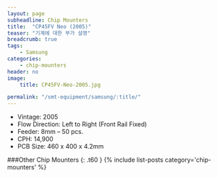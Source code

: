 ```yaml
---
layout: page
subheadline: Chip Mounters
title:  "CP45FV Neo (2005)"
teaser: "기계에 대한 부가 설명"
breadcrumb: true
tags:
    - Samsung
categories:
    - chip-mounters
header: no
image:
    title: CP45FV-Neo-2005.jpg

permalink: "/smt-equipment/samsung/:title/"
---
```


- Vintage: 2005
- Flow Direction: Left to Right (Front Rail Fixed)
- Feeder: 8mm – 50 pcs.
- CPH: 14,900
- PCB Size: 460 x 400 x 4.2mm

###Other Chip Mounters
{: .t60 }
{% include list-posts category='chip-mounters' %}
